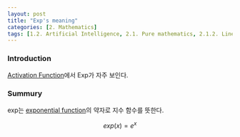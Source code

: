 ```yaml
---
layout: post
title: "Exp's meaning"
categories: [2. Mathematics]
tags: [1.2. Artificial Intelligence, 2.1. Pure mathematics, 2.1.2. Linear Algebra]
---
```


### Introduction

[Activation Function](https://maizer2.github.io/1.%20computer%20engineering/2022/05/19/Activation-Function.html)에서 Exp가 자주 보인다.

### Summury

exp는 [exponential function](https://maizer2.github.io/2.%20Mathematics/2022/05/19/exponential-function.html)의 약자로 지수 함수를 뜻한다.

$$ exp(x) = e^{x} $$
